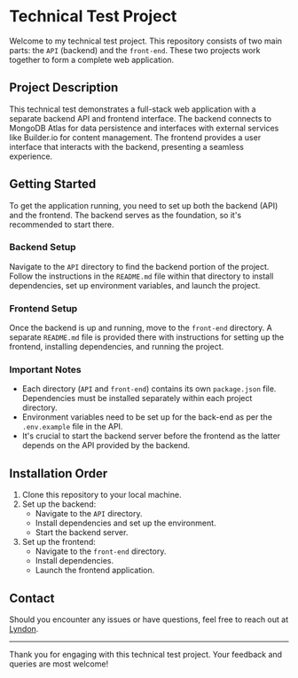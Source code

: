 # Technical Test Project

Welcome to my technical test project. This repository consists of two main parts: the `API` (backend) and the `front-end`. These two projects work together to form a complete web application.

## Project Description

This technical test demonstrates a full-stack web application with a separate backend API and frontend interface. The backend connects to MongoDB Atlas for data persistence and interfaces with external services like Builder.io for content management. The frontend provides a user interface that interacts with the backend, presenting a seamless experience.

## Getting Started

To get the application running, you need to set up both the backend (API) and the frontend. The backend serves as the foundation, so it's recommended to start there.

### Backend Setup

Navigate to the `API` directory to find the backend portion of the project. Follow the instructions in the `README.md` file within that directory to install dependencies, set up environment variables, and launch the project.

### Frontend Setup

Once the backend is up and running, move to the `front-end` directory. A separate `README.md` file is provided there with instructions for setting up the frontend, installing dependencies, and running the project.

### Important Notes

- Each directory (`API` and `front-end`) contains its own `package.json` file. Dependencies must be installed separately within each project directory.
- Environment variables need to be set up for the back-end as per the `.env.example` file in the API.
- It's crucial to start the backend server before the frontend as the latter depends on the API provided by the backend.

## Installation Order

1. Clone this repository to your local machine.
2. Set up the backend:
    - Navigate to the `API` directory.
    - Install dependencies and set up the environment.
    - Start the backend server.
3. Set up the frontend:
    - Navigate to the `front-end` directory.
    - Install dependencies.
    - Launch the frontend application.

## Contact

Should you encounter any issues or have questions, feel free to reach out at [Lyndon]([lyndon.simpson@gmail.com](https://lyndonsimpson.github.io/CV_Lyndon.simpson/)).

---

Thank you for engaging with this technical test project. Your feedback and queries are most welcome! 
